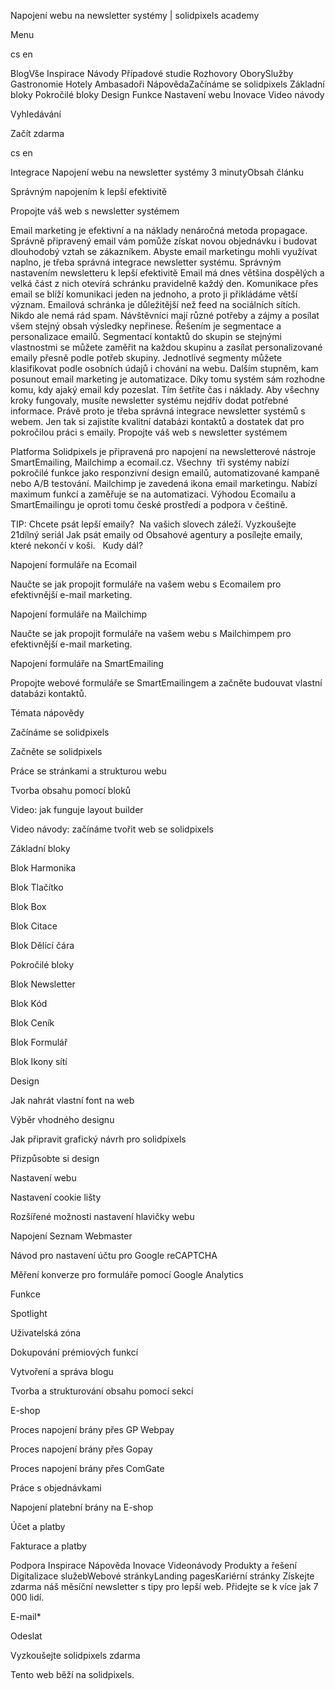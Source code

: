 <p>Napojení webu na newsletter systémy | solidpixels academy</p>
<p>Menu</p>
<p>cs en</p>
<p>BlogVše Inspirace Návody Případové studie Rozhovory OborySlužby Gastronomie Hotely Ambasadoři NápovědaZačínáme se solidpixels Základní bloky Pokročilé bloky Design Funkce Nastavení webu Inovace Video návody</p>
<p>Vyhledávání</p>
<p>Začít zdarma</p>
<p>cs en</p>
<p>Integrace
Napojení webu na newsletter systémy
3 minutyObsah článku</p>
<p>Správným napojením k lepší efektivitě</p>
<p>Propojte váš web s newsletter systémem</p>
<p>Email marketing je efektivní a na náklady nenáročná metoda propagace. Správně připravený email vám pomůže získat novou objednávku i budovat dlouhodobý vztah se zákazníkem. Abyste email marketingu mohli využívat naplno, je třeba správná integrace newsletter systému.
Správným nastavením newsletteru k lepší efektivitě
Email má dnes většina dospělých a velká část z nich otevírá schránku pravidelně každý den. Komunikace přes email se blíží komunikaci jeden na jednoho, a proto ji přikládáme větší význam. Emailová schránka je důležitější než feed na sociálních sítích.
Nikdo ale nemá rád spam. Návštěvníci mají různé potřeby a zájmy a posílat všem stejný obsah výsledky nepřinese. Řešením je segmentace a personalizace emailů. Segmentací kontaktů do skupin se stejnými vlastnostmi se můžete zaměřit na každou skupinu a zasílat personalizované emaily přesně podle potřeb skupiny. Jednotlivé segmenty můžete klasifikovat podle osobních údajů i chování na webu. Dalším stupněm, kam posunout email marketing je automatizace. Díky tomu systém sám rozhodne komu, kdy ajaký email kdy pozeslat. Tím šetříte čas i náklady.
Aby všechny kroky fungovaly, musíte newsletter systému nejdřív dodat potřebné informace. Právě proto je třeba správná integrace newsletter systémů s webem. Jen tak si zajistíte kvalitní databázi kontaktů a dostatek dat pro pokročilou práci s emaily.
Propojte váš web s newsletter systémem</p>
<p>Platforma Solidpixels je připravená pro napojení na newsletterové nástroje SmartEmailing, Mailchimp a ecomail.cz.
Všechny  tři systémy nabízí pokročilé funkce jako responzivní design emailů, automatizované kampaně nebo A/B testování. Mailchimp je zavedená ikona email marketingu. Nabízí maximum funkcí a zaměřuje se na automatizaci. Výhodou Ecomailu a SmartEmailingu je oproti tomu české prostředí a podpora v češtině.</p>
<p>TIP: Chcete psát lepší emaily? 
Na vašich slovech záleží. Vyzkoušejte 21dílný seriál Jak psát emaily od Obsahové agentury a posílejte emaily, které nekončí v koši.  
Kudy dál?</p>
<p>Napojení formuláře na Ecomail</p>
<p>Naučte se jak propojit formuláře na vašem webu s Ecomailem pro efektivnější e-mail marketing. </p>
<p>Napojení formuláře na Mailchimp</p>
<p>Naučte se jak propojit formuláře na vašem webu s Mailchimpem pro efektivnější e-mail marketing. </p>
<p>Napojení formuláře na SmartEmailing</p>
<p>Propojte webové formuláře se SmartEmailingem a začněte budouvat vlastní databázi kontaktů.</p>
<p>Témata nápovědy</p>
<p>Začínáme se solidpixels</p>
<p>Začněte se solidpixels</p>
<p>Práce se stránkami a strukturou webu</p>
<p>Tvorba obsahu pomocí bloků</p>
<p>Video: jak funguje layout builder </p>
<p>Video návody: začínáme tvořit web se solidpixels</p>
<p>Základní bloky</p>
<p>Blok Harmonika</p>
<p>Blok Tlačítko</p>
<p>Blok Box</p>
<p>Blok Citace</p>
<p>Blok Dělící čára</p>
<p>Pokročilé bloky</p>
<p>Blok Newsletter</p>
<p>Blok Kód</p>
<p>Blok Ceník</p>
<p>Blok Formulář</p>
<p>Blok Ikony sítí</p>
<p>Design</p>
<p>Jak nahrát vlastní font na web</p>
<p>Výběr vhodného designu</p>
<p>Jak připravit grafický návrh pro solidpixels</p>
<p>Přizpůsobte si design</p>
<p>Nastavení webu</p>
<p>Nastavení cookie lišty</p>
<p>Rozšířené možnosti nastavení hlavičky webu</p>
<p>Napojení Seznam Webmaster</p>
<p>Návod pro nastavení účtu pro Google reCAPTCHA</p>
<p>Měření konverze pro formuláře pomocí Google Analytics</p>
<p>Funkce</p>
<p>Spotlight</p>
<p>Uživatelská zóna</p>
<p>Dokupování prémiových funkcí</p>
<p>Vytvoření a správa blogu</p>
<p>Tvorba a strukturování obsahu pomocí sekcí</p>
<p>E-shop</p>
<p>Proces napojení brány přes GP Webpay</p>
<p>Proces napojení brány přes Gopay</p>
<p>Proces napojení brány přes ComGate</p>
<p>Práce s objednávkami</p>
<p>Napojení platební brány na E-shop</p>
<p>Účet a platby</p>
<p>Fakturace a platby</p>
<p>Podpora
 Inspirace
Nápověda
Inovace
Videonávody
 Produkty a řešení
 Digitalizace služebWebové stránkyLanding pagesKariérní stránky Získejte zdarma náš měsíční newsletter s tipy pro lepší web. Přidejte se k více jak 7 000 lidí.</p>
<p>E-mail*</p>
<p>Odeslat</p>
<p>Vyzkoušejte solidpixels zdarma</p>
<p>Tento web běží na solidpixels.</p>